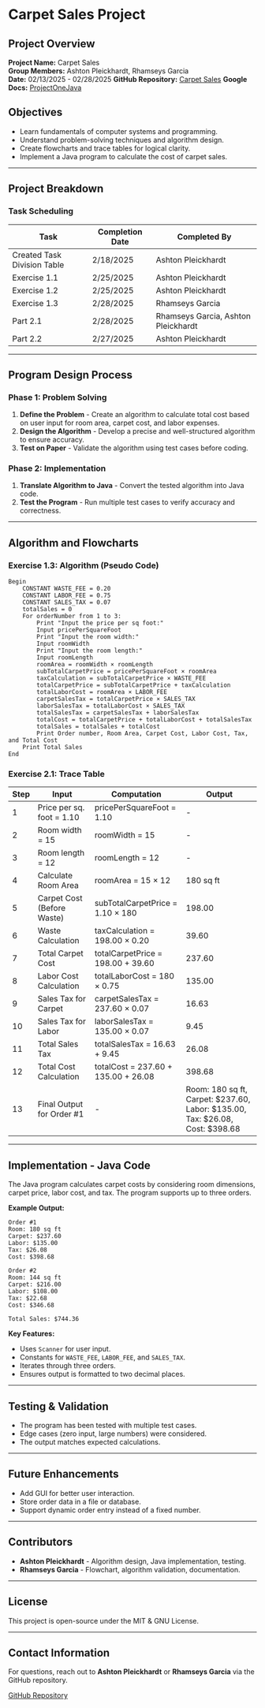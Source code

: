 # Carpet Sales Project

## Project Overview
**Project Name:** Carpet Sales  
**Group Members:** Ashton Pleickhardt, Rhamseys Garcia  
**Date:** 02/13/2025 - 02/28/2025
**GitHub Repository:** [Carpet Sales](https://github.com/rhamseyswork/carpet-sales) 
**Google Docs:** [ProjectOneJava](https://docs.google.com/document/d/1mI1WKLQS4KWPrDbSo-LX8kHscxcWK1j4/edit?usp=sharing&ouid=111319674295437682510&rtpof=true&sd=true)

## Objectives
- Learn fundamentals of computer systems and programming.  
- Understand problem-solving techniques and algorithm design.  
- Create flowcharts and trace tables for logical clarity.  
- Implement a Java program to calculate the cost of carpet sales.

---
## Project Breakdown

### **Task Scheduling**
| Task | Completion Date | Completed By |
|------|----------------|--------------|
| Created Task Division Table | 2/18/2025 | Ashton Pleickhardt |
| Exercise 1.1 | 2/25/2025 | Ashton Pleickhardt |
| Exercise 1.2 | 2/25/2025 | Ashton Pleickhardt |
| Exercise 1.3 | 2/28/2025 | Rhamseys Garcia |
| Part 2.1 | 2/28/2025 | Rhamseys Garcia, Ashton Pleickhardt |
| Part 2.2 | 2/27/2025 | Ashton Pleickhardt |

---
## **Program Design Process**
### **Phase 1: Problem Solving**
1. **Define the Problem** - Create an algorithm to calculate total cost based on user input for room area, carpet cost, and labor expenses.
2. **Design the Algorithm** - Develop a precise and well-structured algorithm to ensure accuracy.
3. **Test on Paper** - Validate the algorithm using test cases before coding.

### **Phase 2: Implementation**
1. **Translate Algorithm to Java** - Convert the tested algorithm into Java code.
2. **Test the Program** - Run multiple test cases to verify accuracy and correctness.

---
## **Algorithm and Flowcharts**
### **Exercise 1.3: Algorithm (Pseudo Code)**
```pseudo
Begin
    CONSTANT WASTE_FEE = 0.20
    CONSTANT LABOR_FEE = 0.75
    CONSTANT SALES_TAX = 0.07
    totalSales = 0
    For orderNumber from 1 to 3:
        Print "Input the price per sq foot:"
        Input pricePerSquareFoot
        Print "Input the room width:"
        Input roomWidth
        Print "Input the room length:"
        Input roomLength
        roomArea = roomWidth × roomLength
        subTotalCarpetPrice = pricePerSquareFoot × roomArea
        taxCalculation = subTotalCarpetPrice × WASTE_FEE
        totalCarpetPrice = subTotalCarpetPrice + taxCalculation
        totalLaborCost = roomArea × LABOR_FEE
        carpetSalesTax = totalCarpetPrice × SALES_TAX
        laborSalesTax = totalLaborCost × SALES_TAX
        totalSalesTax = carpetSalesTax + laborSalesTax
        totalCost = totalCarpetPrice + totalLaborCost + totalSalesTax
        totalSales = totalSales + totalCost
        Print Order number, Room Area, Carpet Cost, Labor Cost, Tax, and Total Cost
    Print Total Sales
End
```

### **Exercise 2.1: Trace Table**
| Step | Input | Computation | Output |
|------|-------|-------------|---------|
| 1 | Price per sq. foot = 1.10 | pricePerSquareFoot = 1.10 | - |
| 2 | Room width = 15 | roomWidth = 15 | - |
| 3 | Room length = 12 | roomLength = 12 | - |
| 4 | Calculate Room Area | roomArea = 15 × 12 | 180 sq ft |
| 5 | Carpet Cost (Before Waste) | subTotalCarpetPrice = 1.10 × 180 | 198.00 |
| 6 | Waste Calculation | taxCalculation = 198.00 × 0.20 | 39.60 |
| 7 | Total Carpet Cost | totalCarpetPrice = 198.00 + 39.60 | 237.60 |
| 8 | Labor Cost Calculation | totalLaborCost = 180 × 0.75 | 135.00 |
| 9 | Sales Tax for Carpet | carpetSalesTax = 237.60 × 0.07 | 16.63 |
| 10 | Sales Tax for Labor | laborSalesTax = 135.00 × 0.07 | 9.45 |
| 11 | Total Sales Tax | totalSalesTax = 16.63 + 9.45 | 26.08 |
| 12 | Total Cost Calculation | totalCost = 237.60 + 135.00 + 26.08 | 398.68 |
| 13 | Final Output for Order #1 | - | Room: 180 sq ft, Carpet: $237.60, Labor: $135.00, Tax: $26.08, Cost: $398.68 |

---
## **Implementation - Java Code**

The Java program calculates carpet costs by considering room dimensions, carpet price, labor cost, and tax. The program supports up to three orders.

**Example Output:**
```
Order #1
Room: 180 sq ft
Carpet: $237.60
Labor: $135.00
Tax: $26.08
Cost: $398.68

Order #2
Room: 144 sq ft
Carpet: $216.00
Labor: $108.00
Tax: $22.68
Cost: $346.68

Total Sales: $744.36
```

**Key Features:**
- Uses `Scanner` for user input.
- Constants for `WASTE_FEE`, `LABOR_FEE`, and `SALES_TAX`.
- Iterates through three orders.
- Ensures output is formatted to two decimal places.

---
## **Testing & Validation**
- The program has been tested with multiple test cases.
- Edge cases (zero input, large numbers) were considered.
- The output matches expected calculations.

---
## **Future Enhancements**
- Add GUI for better user interaction.
- Store order data in a file or database.
- Support dynamic order entry instead of a fixed number.

---
## **Contributors**
- **Ashton Pleickhardt** - Algorithm design, Java implementation, testing.
- **Rhamseys Garcia** - Flowchart, algorithm validation, documentation.

---
## **License**
This project is open-source under the MIT & GNU License.

---
## **Contact Information**
For questions, reach out to **Ashton Pleickhardt** or **Rhamseys Garcia** via the GitHub repository.

[GitHub Repository](https://github.com/rhamseyswork/carpet-sales)
